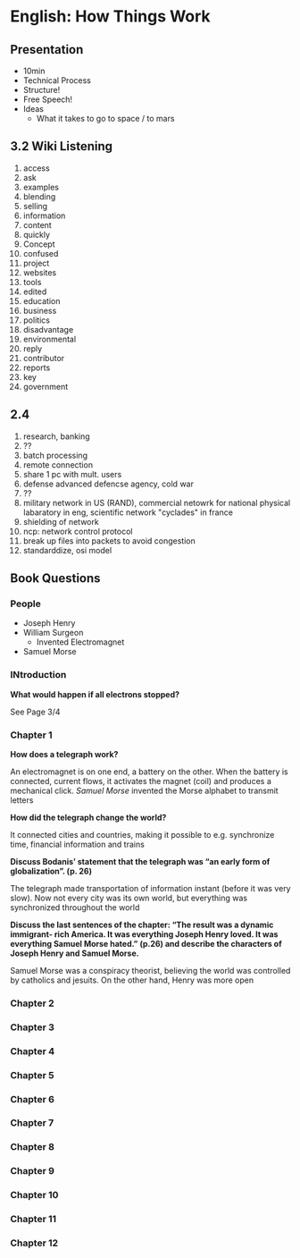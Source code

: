 # English: How Things Work
## Presentation
- 10min
- Technical Process
- Structure!
- Free Speech!
- Ideas
    - What it takes to go to space / to mars


## 3.2 Wiki Listening
1. access
2. ask
3. examples
4. blending
5. selling
6. information
7. content
8. quickly
9. Concept
10. confused
11. project
12. websites
13. tools
14. edited
15. education
16. business
17. politics
18. disadvantage
19. environmental
20. reply
21. contributor
22. reports
23. key
24. government


## 2.4
1. research, banking
2. ??
3. batch processing
4. remote connection
5. share 1 pc with mult. users
6. defense advanced defencse agency, cold war
7. ??
8. military network in US (RAND), commercial netowrk for national physical labaratory in eng, scientific network "cyclades" in france
9. shielding of network
10. ncp: network control protocol
11. break up files into packets to avoid congestion
12. standarddize, osi model

## Book Questions
### People
- Joseph Henry
- William Surgeon
    - Invented Electromagnet
- Samuel Morse

### INtroduction
**What would happen if all electrons stopped?**

See Page 3/4
### Chapter 1
**How does a telegraph work?**

An electromagnet is on one end, a battery on the other. When the battery is connected, current flows, it activates the magnet (coil) and produces a mechanical click. *Samuel Morse* invented the Morse alphabet to transmit letters

**How did the telegraph change the world?**

It connected cities and countries, making it possible to e.g. synchronize time, financial information and trains

**Discuss Bodanis’ statement that the telegraph was “an early form of globalization”. (p. 26)**

The telegraph made transportation of information instant (before it was very slow). Now not every city was its own world, but everything was synchronized throughout the world

**Discuss the last sentences of the chapter: “The result was a dynamic  immigrant- rich America. It was everything Joseph Henry loved. It was everything Samuel Morse hated.” (p.26) and describe the characters of Joseph Henry and Samuel Morse.**

Samuel Morse was a conspiracy theorist, believing the world was controlled by catholics and jesuits. On the other hand, Henry was more open

### Chapter 2
### Chapter 3
### Chapter 4
### Chapter 5
### Chapter 6
### Chapter 7
### Chapter 8
### Chapter 9
### Chapter 10
### Chapter 11
### Chapter 12
